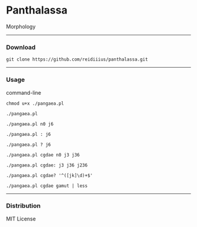 # Panthalassa
Morphology

---

### Download

    git clone https://github.com/reidiiius/panthalassa.git

---

### Usage
command-line

    chmod u+x ./pangaea.pl 

    ./pangaea.pl 

    ./pangaea.pl n0 j6 

    ./pangaea.pl : j6 

    ./pangaea.pl ? j6 

    ./pangaea.pl cgdae n0 j3 j36 

    ./pangaea.pl cgdae: j3 j36 j236 

    ./pangaea.pl cgdae? '^([jk]\d)+$' 

    ./pangaea.pl cgdae gamut | less 

---

### Distribution
MIT License

